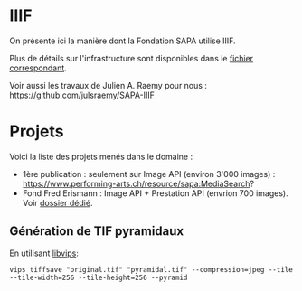 # IIIF
On présente ici la manière dont la Fondation SAPA utilise IIIF.

Plus de détails sur l'infrastructure sont disponibles dans le [fichier correspondant](INFRASTRUCTURE.md).

Voir aussi les travaux de Julien A. Raemy pour nous : https://github.com/julsraemy/SAPA-IIIF

# Projets
Voici la liste des projets menés dans le domaine :
- 1ère publication : seulement sur Image API (environ 3'000 images) : https://www.performing-arts.ch/resource/sapa:MediaSearch?
- Fond Fred Erismann : Image API + Prestation API (envrion 700 images). Voir [dossier dédié](Erismann).

## Génération de TIF pyramidaux

En utilisant [libvips](https://www.libvips.org/):

`vips tiffsave "original.tif" "pyramidal.tif" --compression=jpeg --tile --tile-width=256 --tile-height=256 --pyramid`
